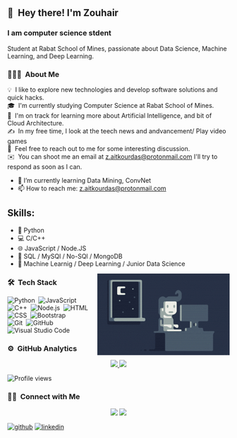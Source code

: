 ## 👋 &nbsp;Hey there! I'm Zouhair

### I am computer science stdent
Student at Rabat School of Mines, passionate about Data Science, Machine Learning, and Deep Learning.

### 👨🏻‍💻 &nbsp;About Me

💡 &nbsp;I like to explore new technologies and develop software solutions and quick hacks.\
🎓 &nbsp;I'm currently studying Computer Science at Rabat School of Mines.\
🌱 &nbsp;I'm on track for learning more about Artificial Intelligence, and bit of Cloud Architecture.\
✍️ &nbsp;In my free time, I look at the teech news and andvancement/ Play video games\
💬 &nbsp;Feel free to reach out to me for some interesting discussion.\
✉️ &nbsp;You can shoot me an email at z.aitkourdas@protonmail.com I'll try to respond as soon as I can.
<!--
📄 &nbsp;Please have a look at my [Résumé](https://www.adityavsingh.com/resume.html) for more details about me. I'm open to feedback and suggestions!
-->

- 🌱 I’m currently learning Data Mining, ConvNet 
- 📫 How to reach me: z.aitkourdas@protonmail.com 

## Skills: 
* 🐍 Python 
* 💻 C/C++ 
* 🌐 JavaScript / Node.JS
* 💽 SQL / MySQl / No-SQl / MongoDB
* 🧠 Machine Learnig / Deep Learning / Junior Data Science


<!-- [![Top Langs](https://github-readme-stats.vercel.app/api/top-langs/?username=z-aitkourdas)](https://github.com/anuraghazra/github-readme-stats) -->

<!-- ![GitHub stats](https://github-readme-stats.vercel.app/api?username=z-aitkourdas&show_icons=true)  -->

<!-- ![GitHub Activity Graph](https://activity-graph.herokuapp.com/graph?username=z-aitkourdas)  -->



<img alt="Night Coding" src="https://github.com/z-aitkourdas/z-aitkourdas/blob/main/Night-Coding.gif" align="right"/>

### 🛠 &nbsp;Tech Stack

![Python](https://img.shields.io/badge/-Python-333333?style=flat&logo=python)&nbsp;
![JavaScript](https://img.shields.io/badge/-JavaScript-333333?style=flat&logo=javascript)&nbsp;
![C++](https://img.shields.io/badge/-C++-333333?style=flat&logo=C%2B%2B&logoColor=00599C)&nbsp;
![Node.js](https://img.shields.io/badge/-Node.js-333333?style=flat&logo=node.js)&nbsp;
![HTML](https://img.shields.io/badge/-HTML-333333?style=flat&logo=HTML5)&nbsp;
![CSS](https://img.shields.io/badge/-CSS-333333?style=flat&logo=CSS3&logoColor=1572B6)&nbsp;
![Bootstrap](https://img.shields.io/badge/-Bootstrap-333333?style=flat&logo=bootstrap&logoColor=563D7C)\
![Git](https://img.shields.io/badge/-Git-333333?style=flat&logo=git)&nbsp;
![GitHub](https://img.shields.io/badge/-GitHub-333333?style=flat&logo=github)&nbsp;
![Visual Studio Code](https://img.shields.io/badge/-Visual%20Studio%20Code-333333?style=flat&logo=visual-studio-code&logoColor=007ACC)&nbsp;
<!-- 
![Java](https://img.shields.io/badge/-Java-333333?style=flat&logo=Java&logoColor=FFA518)&nbsp; 
![R (Statistics)](https://img.shields.io/badge/-R-333333?style=flat&logo=R&logoColor=276DC3)\
![React](https://img.shields.io/badge/-React-333333?style=flat&logo=react)&nbsp;
![InDesign](https://img.shields.io/badge/-InDesign-333333?style=flat&logo=adobe-indesign)
![RStudio](https://img.shields.io/badge/-RStudio-333333?style=flat&logo=rstudio)&nbsp;
![Eclipse](https://img.shields.io/badge/-Eclipse-333333?style=flat&logo=eclipse-ide&logoColor=2C2255)\
![Markdown](https://img.shields.io/badge/-Markdown-333333?style=flat&logo=markdown)\
![Illustrator](https://img.shields.io/badge/-Illustrator-333333?style=flat&logo=adobe-illustrator)&nbsp;
![Photoshop](https://img.shields.io/badge/-Photoshop-333333?style=flat&logo=adobe-photoshop)&nbsp;
-->

### ⚙️ &nbsp;GitHub Analytics

<p align="center">
<a href="https://github.com/z-aitkourdas">
  <img height="180em" src="https://github-readme-stats-eight-theta.vercel.app/api?username=z-aitkourdas&show_icons=true&theme=vue-dark&include_all_commits=true&count_private=true" />
  <img height="180em" src="https://github-readme-stats-eight-theta.vercel.app/api/top-langs/?username=z-aitkourdas&langs_count=8&layout=compact&theme=vue-dark" />
</a>
</p>  

![Profile views](https://gpvc.arturio.dev/z-aitkourdas)  

### 🤝🏻 &nbsp;Connect with Me

<p align="center">
<a href="https://linkedin.com/in/zouhair-ait-kourdas"><img src="https://img.shields.io/badge/-Zouhair%20AIT%20KOURDAS-0077B5?style=flat-square&logo=Linkedin&logoColor=white"/></a>
<a href="mailto:z.aitkourdas@protonmail.com"><img src="https://img.shields.io/badge/-z.aitkourdas@protonmail.com-D14836?style=flat-square&logo=Gmail&logoColor=white"/></a>
</p>  


[<img src='https://cdn.jsdelivr.net/npm/simple-icons@3.0.1/icons/github.svg' alt='github' height='40'>](https://github.com/z-aitkourdas)  [<img src='https://cdn.jsdelivr.net/npm/simple-icons@3.0.1/icons/linkedin.svg' alt='linkedin' height='40'>](https://www.linkedin.com/in/zouhair-ait-kourdas/)  
